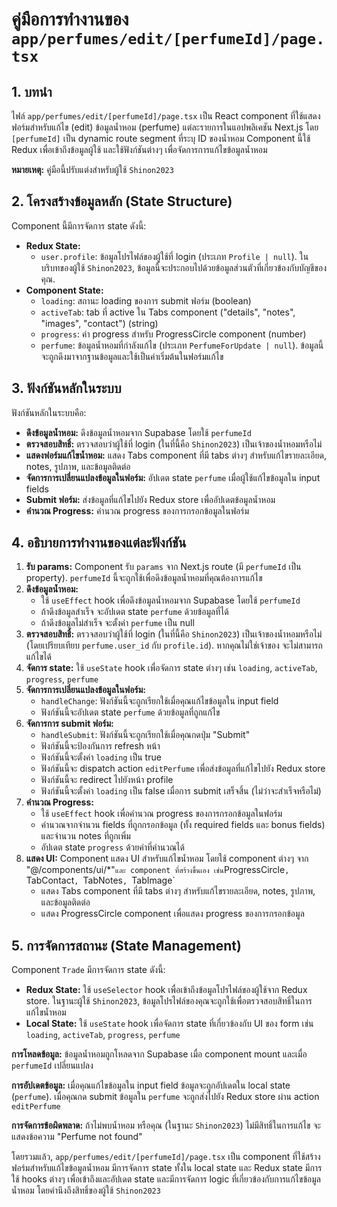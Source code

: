 # คู่มือการทำงานของ `app/perfumes/edit/[perfumeId]/page.tsx`

## 1. บทนำ

ไฟล์ `app/perfumes/edit/[perfumeId]/page.tsx` เป็น React component ที่ใช้แสดงฟอร์มสำหรับแก้ไข (edit) ข้อมูลน้ำหอม (perfume) แต่ละรายการในแอปพลิเคชัน Next.js โดย `[perfumeId]` เป็น dynamic route segment ที่ระบุ ID ของน้ำหอม Component นี้ใช้ Redux เพื่อเข้าถึงข้อมูลผู้ใช้ และใช้ฟังก์ชันต่างๆ เพื่อจัดการการแก้ไขข้อมูลน้ำหอม

**หมายเหตุ:** คู่มือนี้ปรับแต่งสำหรับผู้ใช้ `Shinon2023`

## 2. โครงสร้างข้อมูลหลัก (State Structure)

Component นี้มีการจัดการ state ดังนี้:

*   **Redux State:**
    *   `user.profile`: ข้อมูลโปรไฟล์ของผู้ใช้ที่ login (ประเภท `Profile | null`).  ในบริบทของผู้ใช้ `Shinon2023`, ข้อมูลนี้จะประกอบไปด้วยข้อมูลส่วนตัวที่เกี่ยวข้องกับบัญชีของคุณ.
*   **Component State:**
    *   `loading`: สถานะ loading ของการ submit ฟอร์ม (boolean)
    *   `activeTab`: tab ที่ active ใน Tabs component ("details", "notes", "images", "contact") (string)
    *   `progress`: ค่า progress สำหรับ ProgressCircle component (number)
    *   `perfume`: ข้อมูลน้ำหอมที่กำลังแก้ไข (ประเภท `PerfumeForUpdate | null`). ข้อมูลนี้จะถูกดึงมาจากฐานข้อมูลและใช้เป็นค่าเริ่มต้นในฟอร์มแก้ไข

## 3. ฟังก์ชันหลักในระบบ

ฟังก์ชันหลักในระบบคือ:

*   **ดึงข้อมูลน้ำหอม:** ดึงข้อมูลน้ำหอมจาก Supabase โดยใช้ `perfumeId`
*   **ตรวจสอบสิทธิ์:** ตรวจสอบว่าผู้ใช้ที่ login (ในที่นี้คือ `Shinon2023`) เป็นเจ้าของน้ำหอมหรือไม่
*   **แสดงฟอร์มแก้ไขน้ำหอม:** แสดง Tabs component ที่มี tabs ต่างๆ สำหรับแก้ไขรายละเอียด, notes, รูปภาพ, และข้อมูลติดต่อ
*   **จัดการการเปลี่ยนแปลงข้อมูลในฟอร์ม:** อัปเดต state `perfume` เมื่อผู้ใช้แก้ไขข้อมูลใน input fields
*   **Submit ฟอร์ม:** ส่งข้อมูลที่แก้ไขไปยัง Redux store เพื่ออัปเดตข้อมูลน้ำหอม
*   **คำนวณ Progress:** คำนวณ progress ของการกรอกข้อมูลในฟอร์ม

## 4. อธิบายการทำงานของแต่ละฟังก์ชัน

1.  **รับ params:** Component รับ `params` จาก Next.js route (มี `perfumeId` เป็น property).  `perfumeId` นี้จะถูกใช้เพื่อดึงข้อมูลน้ำหอมที่คุณต้องการแก้ไข
2.  **ดึงข้อมูลน้ำหอม:**
    *   ใช้ `useEffect` hook เพื่อดึงข้อมูลน้ำหอมจาก Supabase โดยใช้ `perfumeId`
    *   ถ้าดึงข้อมูลสำเร็จ จะอัปเดต state `perfume` ด้วยข้อมูลที่ได้
    *   ถ้าดึงข้อมูลไม่สำเร็จ จะตั้งค่า `perfume` เป็น null
3.  **ตรวจสอบสิทธิ์:** ตรวจสอบว่าผู้ใช้ที่ login (ในที่นี้คือ `Shinon2023`) เป็นเจ้าของน้ำหอมหรือไม่ (โดยเปรียบเทียบ `perfume.user_id` กับ `profile.id`).  หากคุณไม่ใช่เจ้าของ จะไม่สามารถแก้ไขได้
4.  **จัดการ state:** ใช้ `useState` hook เพื่อจัดการ state ต่างๆ เช่น `loading`, `activeTab`, `progress`, `perfume`
5.  **จัดการการเปลี่ยนแปลงข้อมูลในฟอร์ม:**
    *   `handleChange`: ฟังก์ชันนี้จะถูกเรียกใช้เมื่อคุณแก้ไขข้อมูลใน input field
    *   ฟังก์ชันนี้จะอัปเดต state `perfume` ด้วยข้อมูลที่ถูกแก้ไข
6.  **จัดการการ submit ฟอร์ม:**
    *   `handleSubmit`: ฟังก์ชันนี้จะถูกเรียกใช้เมื่อคุณกดปุ่ม "Submit"
    *   ฟังก์ชันนี้จะป้องกันการ refresh หน้า
    *   ฟังก์ชันนี้จะตั้งค่า `loading` เป็น true
    *   ฟังก์ชันนี้จะ dispatch action `editPerfume` เพื่อส่งข้อมูลที่แก้ไขไปยัง Redux store
    *   ฟังก์ชันนี้จะ redirect ไปยังหน้า profile
    *   ฟังก์ชันนี้จะตั้งค่า `loading` เป็น false เมื่อการ submit เสร็จสิ้น (ไม่ว่าจะสำเร็จหรือไม่)
7.  **คำนวณ Progress:**
    *   ใช้ `useEffect` hook เพื่อคำนวณ progress ของการกรอกข้อมูลในฟอร์ม
    *   คำนวณจากจำนวน fields ที่ถูกกรอกข้อมูล (ทั้ง required fields และ bonus fields) และจำนวน notes ที่ถูกเพิ่ม
    *   อัปเดต state `progress` ด้วยค่าที่คำนวณได้
8.  **แสดง UI:** Component แสดง UI สำหรับแก้ไขน้ำหอม โดยใช้ component ต่างๆ จาก "@/components/ui/\*"` และ component ที่สร้างขึ้นเอง เช่น `ProgressCircle`, `TabContact`, `TabNotes`, `TabImage`
    *   แสดง Tabs component ที่มี tabs ต่างๆ สำหรับแก้ไขรายละเอียด, notes, รูปภาพ, และข้อมูลติดต่อ
    *   แสดง ProgressCircle component เพื่อแสดง progress ของการกรอกข้อมูล

## 5. การจัดการสถานะ (State Management)

Component `Trade` มีการจัดการ state ดังนี้:

*   **Redux State:** ใช้ `useSelector` hook เพื่อเข้าถึงข้อมูลโปรไฟล์ของผู้ใช้จาก Redux store. ในฐานะผู้ใช้ `Shinon2023`, ข้อมูลโปรไฟล์ของคุณจะถูกใช้เพื่อตรวจสอบสิทธิ์ในการแก้ไขน้ำหอม
*   **Local State:** ใช้ `useState` hook เพื่อจัดการ state ที่เกี่ยวข้องกับ UI ของ form เช่น `loading`, `activeTab`, `progress`, `perfume`

**การโหลดข้อมูล:** ข้อมูลน้ำหอมถูกโหลดจาก Supabase เมื่อ component mount และเมื่อ `perfumeId` เปลี่ยนแปลง

**การอัปเดตข้อมูล:** เมื่อคุณแก้ไขข้อมูลใน input field ข้อมูลจะถูกอัปเดตใน local state (`perfume`). เมื่อคุณกด submit ข้อมูลใน `perfume` จะถูกส่งไปยัง Redux store ผ่าน action `editPerfume`

**การจัดการข้อผิดพลาด:** ถ้าไม่พบน้ำหอม หรือคุณ (ในฐานะ `Shinon2023`) ไม่มีสิทธิ์ในการแก้ไข จะแสดงข้อความ "Perfume not found"

โดยรวมแล้ว, `app/perfumes/edit/[perfumeId]/page.tsx` เป็น component ที่ใช้สร้างฟอร์มสำหรับแก้ไขข้อมูลน้ำหอม มีการจัดการ state ทั้งใน local state และ Redux state มีการใช้ hooks ต่างๆ เพื่อเข้าถึงและอัปเดต state และมีการจัดการ logic ที่เกี่ยวข้องกับการแก้ไขข้อมูลน้ำหอม โดยคำนึงถึงสิทธิ์ของผู้ใช้ `Shinon2023`